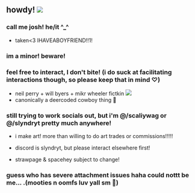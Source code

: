 ## howdy! <img src="https://64.media.tumblr.com/f57468fd0e968dfcdce28974d3f3a4b6/4149a1d35ab9816c-bc/s75x75_c1/df472fffe7b0b12ad2e4cdf550a8610d17e5c9d7.gifv"/>
### call me josh! he/it ^_^
- taken<3 IHAVEABOYFRIEND!!1!
### im a minor! beware!
### feel free to interact, I don't bite! (i do suck at facilitating interactions though, so please keep that in mind ♡)
- neil perry + will byers + mikr wheeler fictkin <img src="https://64.media.tumblr.com/975857c5da6a9ac9216e34b61462cb19/d6f9b97610fbb583-b5/s75x75_c1/bd5t be m9b13a9d19cdbdb115427018f62e848b6e155b.gifv"/>
- canonically a deercoded cowboy thing 🦌
### still trying to work socials out, but i'm @/scaliywag or @/slyndryt pretty much anywhere!
- i make art! more than willing to do art trades or commissions!!!!!
- discord is slyndryt, but please interact elsewhere first!

- strawpage & spacehey subject to change! 
### guess who has severe attachment issues haha could nottt be me... .(mooties n oomfs luv yall sm 🫶)




